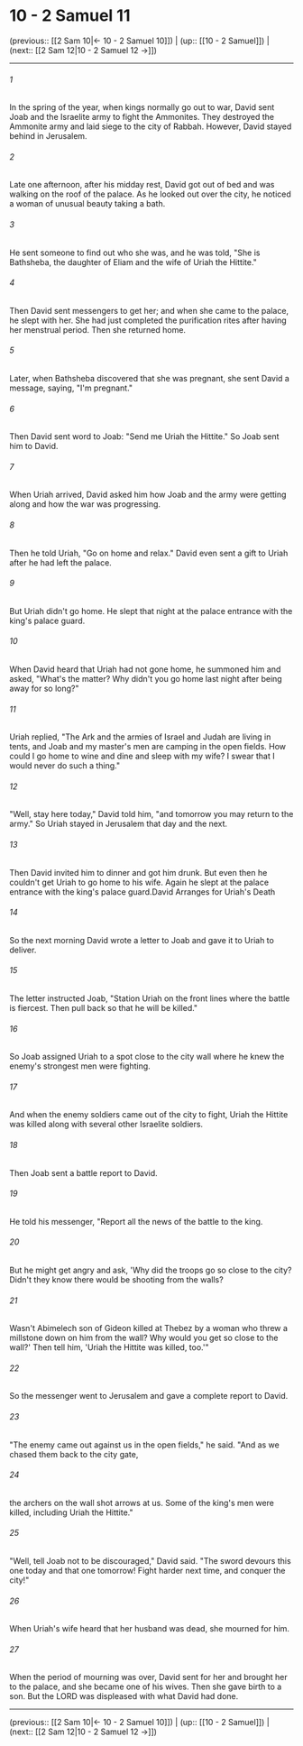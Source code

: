# 10 - 2 Samuel 11

(previous:: [[2 Sam 10|← 10 - 2 Samuel 10]]) | (up:: [[10 - 2 Samuel]]) | (next:: [[2 Sam 12|10 - 2 Samuel 12 →]])

***


###### 1 
In the spring of the year, when kings normally go out to war, David sent Joab and the Israelite army to fight the Ammonites. They destroyed the Ammonite army and laid siege to the city of Rabbah. However, David stayed behind in Jerusalem. 

###### 2 
Late one afternoon, after his midday rest, David got out of bed and was walking on the roof of the palace. As he looked out over the city, he noticed a woman of unusual beauty taking a bath. 

###### 3 
He sent someone to find out who she was, and he was told, "She is Bathsheba, the daughter of Eliam and the wife of Uriah the Hittite." 

###### 4 
Then David sent messengers to get her; and when she came to the palace, he slept with her. She had just completed the purification rites after having her menstrual period. Then she returned home. 

###### 5 
Later, when Bathsheba discovered that she was pregnant, she sent David a message, saying, "I'm pregnant." 

###### 6 
Then David sent word to Joab: "Send me Uriah the Hittite." So Joab sent him to David. 

###### 7 
When Uriah arrived, David asked him how Joab and the army were getting along and how the war was progressing. 

###### 8 
Then he told Uriah, "Go on home and relax." David even sent a gift to Uriah after he had left the palace. 

###### 9 
But Uriah didn't go home. He slept that night at the palace entrance with the king's palace guard. 

###### 10 
When David heard that Uriah had not gone home, he summoned him and asked, "What's the matter? Why didn't you go home last night after being away for so long?" 

###### 11 
Uriah replied, "The Ark and the armies of Israel and Judah are living in tents, and Joab and my master's men are camping in the open fields. How could I go home to wine and dine and sleep with my wife? I swear that I would never do such a thing." 

###### 12 
"Well, stay here today," David told him, "and tomorrow you may return to the army." So Uriah stayed in Jerusalem that day and the next. 

###### 13 
Then David invited him to dinner and got him drunk. But even then he couldn't get Uriah to go home to his wife. Again he slept at the palace entrance with the king's palace guard.David Arranges for Uriah's Death 

###### 14 
So the next morning David wrote a letter to Joab and gave it to Uriah to deliver. 

###### 15 
The letter instructed Joab, "Station Uriah on the front lines where the battle is fiercest. Then pull back so that he will be killed." 

###### 16 
So Joab assigned Uriah to a spot close to the city wall where he knew the enemy's strongest men were fighting. 

###### 17 
And when the enemy soldiers came out of the city to fight, Uriah the Hittite was killed along with several other Israelite soldiers. 

###### 18 
Then Joab sent a battle report to David. 

###### 19 
He told his messenger, "Report all the news of the battle to the king. 

###### 20 
But he might get angry and ask, 'Why did the troops go so close to the city? Didn't they know there would be shooting from the walls? 

###### 21 
Wasn't Abimelech son of Gideon killed at Thebez by a woman who threw a millstone down on him from the wall? Why would you get so close to the wall?' Then tell him, 'Uriah the Hittite was killed, too.'" 

###### 22 
So the messenger went to Jerusalem and gave a complete report to David. 

###### 23 
"The enemy came out against us in the open fields," he said. "And as we chased them back to the city gate, 

###### 24 
the archers on the wall shot arrows at us. Some of the king's men were killed, including Uriah the Hittite." 

###### 25 
"Well, tell Joab not to be discouraged," David said. "The sword devours this one today and that one tomorrow! Fight harder next time, and conquer the city!" 

###### 26 
When Uriah's wife heard that her husband was dead, she mourned for him. 

###### 27 
When the period of mourning was over, David sent for her and brought her to the palace, and she became one of his wives. Then she gave birth to a son. But the LORD was displeased with what David had done.

***

(previous:: [[2 Sam 10|← 10 - 2 Samuel 10]]) | (up:: [[10 - 2 Samuel]]) | (next:: [[2 Sam 12|10 - 2 Samuel 12 →]])
